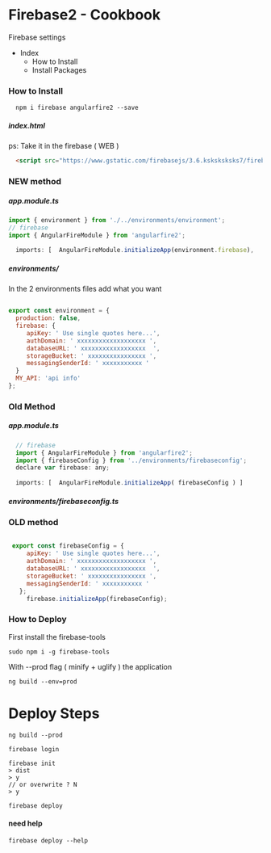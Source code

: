 # Firebase2 - Cookbook
  Firebase settings 

- Index
  + How to Install
  + Install Packages



### How to Install

```
  npm i firebase angularfire2 --save
```
##### index.html 
ps: Take it in the firebase ( WEB )
```html
  <script src="https://www.gstatic.com/firebasejs/3.6.ksksksksks7/firebase.js"></script>
``` 


### NEW method

##### app.module.ts
```js
import { environment } from './../environments/environment';
// firebase 
import { AngularFireModule } from 'angularfire2';
 
  imports: [  AngularFireModule.initializeApp(environment.firebase),

```

##### environments/  

In the 2 environments files add what you want 
```js

export const environment = {
  production: false,
  firebase: {
     apiKey: ' Use single quotes here...', 
     authDomain: ' xxxxxxxxxxxxxxxxxxx ', 
     databaseURL: ' xxxxxxxxxxxxxxxxxx  ', 
     storageBucket: ' xxxxxxxxxxxxxxxx ',
     messagingSenderId: ' xxxxxxxxxxx ' 
  }
  MY_API: 'api info'
};

``` 

### Old Method

##### app.module.ts
```js
  // firebase 
  import { AngularFireModule } from 'angularfire2';
  import { firebaseConfig } from '../environments/firebaseconfig';
  declare var firebase: any;
  
  imports: [  AngularFireModule.initializeApp( firebaseConfig ) ] 
```

##### environments/firebaseconfig.ts 
### OLD method
```js

 export const firebaseConfig = {
     apiKey: ' Use single quotes here...', 
     authDomain: ' xxxxxxxxxxxxxxxxxxx ', 
     databaseURL: ' xxxxxxxxxxxxxxxxxx  ', 
     storageBucket: ' xxxxxxxxxxxxxxxx ',
     messagingSenderId: ' xxxxxxxxxxx ' 
   };
     firebase.initializeApp(firebaseConfig);

```


### How to Deploy

First install the firebase-tools
```
sudo npm i -g firebase-tools
``` 
With --prod flag ( minify + uglify ) the application

```
ng build --env=prod
``` 

# Deploy Steps 

```
ng build --prod
```

```
firebase login
```

```
firebase init 
> dist
> y
// or overwrite ? N
> y
``` 
```
firebase deploy 
``` 


#### need help
```
firebase deploy --help
``` 




